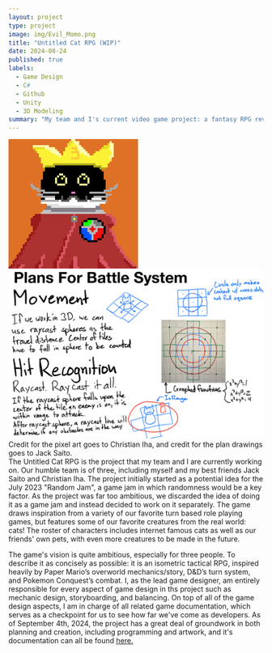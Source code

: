 ```yaml
---
layout: project
type: project
image: img/Evil_Momo.png
title: "Untitled Cat RPG (WIP)"
date: 2024-08-24
published: true
labels:
  - Game Design
  - C#
  - Github
  - Unity
  - 3D Modeling
summary: "My team and I's current video game project: a fantasy RPG revolving around the most meowverlous felines!"
---
```


<img class="img-fluid" src="../img/King_Uni_Front.png">
<img class="img-fluid" src="../img/CatGameMechanics1.png">
Credit for the pixel art goes to Christian Iha, and credit for the plan drawings goes to Jack Saito.
<br>
The Untitled Cat RPG is the project that my team and I are currently working on. Our humble team is of three, including myself and my best friends Jack Saito and Christian Iha. The project initially started as a potential idea for the July 2023 "Random Jam", a game jam in which randomness would be a key factor. As the project was far too ambitious, we discarded the idea of doing it as a game jam and instead decided to work on it separately. The game draws inspiration from a variety of our favorite turn based role playing games, but features some of our favorite creatures from the real world: cats! The roster of characters includes internet famous cats as well as our friends' own pets, with even more creatures to be made in the future. 

The game's vision is quite ambitious, especially for three people. To describe it as concisely as possible: it is an isometric tactical RPG, inspired heavily by Paper Mario’s overworld mechanics/story, D&D’s turn system, and Pokemon Conquest’s combat. I, as the lead game designer, am entirely responsible for every aspect of game design in ths project such as mechanic design, storyboarding, and balancing. On top of all of the game design aspects, I am in charge of all related game documentation, which serves as a checkpoint for us to see how far we've come as developers. As of September 4th, 2024, the project has a great deal of groundwork in both planning and creation, including programming and artwork, and it's documentation can all be found [here.](https://docs.google.com/document/d/1h5qOJshfEPVNhIgCYeg17AhTwQLs4B6J8enNqWTF_aQ/edit?usp=sharing)
